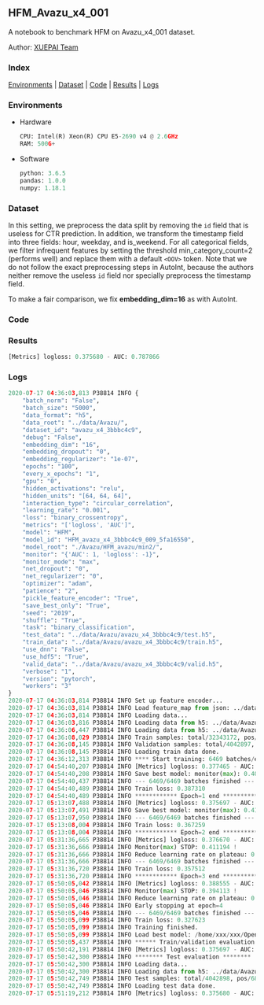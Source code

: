 ## HFM_Avazu_x4_001 

A notebook to benchmark HFM on Avazu_x4_001 dataset.

Author: [XUEPAI Team](https://github.com/xue-pai)


### Index
[Environments](#Environments) | [Dataset](#Dataset) | [Code](#Code) | [Results](#Results) | [Logs](#Logs)

### Environments
+ Hardware

  ```python
  CPU: Intel(R) Xeon(R) CPU E5-2690 v4 @ 2.6GHz
  RAM: 500G+
  ```
+ Software

  ```python
  python: 3.6.5
  pandas: 1.0.0
  numpy: 1.18.1
  ```

### Dataset
In this setting, we preprocess the data split by removing the ``id`` field that is useless for CTR prediction. In addition, we transform the timestamp field into three fields: hour, weekday, and is_weekend. For all categorical fields, we filter infrequent features by setting the threshold min_category_count=2 (performs well) and replace them with a default ``<OOV>`` token. Note that we do not follow the exact preprocessing steps in AutoInt, because the authors neither remove the useless ``id`` field nor specially preprocess the timestamp field.

To make a fair comparison, we fix **embedding_dim=16** as with AutoInt.


### Code


### Results
```python
[Metrics] logloss: 0.375680 - AUC: 0.787866
```


### Logs
```python
2020-07-17 04:36:03,813 P38814 INFO {
    "batch_norm": "False",
    "batch_size": "5000",
    "data_format": "h5",
    "data_root": "../data/Avazu/",
    "dataset_id": "avazu_x4_3bbbc4c9",
    "debug": "False",
    "embedding_dim": "16",
    "embedding_dropout": "0",
    "embedding_regularizer": "1e-07",
    "epochs": "100",
    "every_x_epochs": "1",
    "gpu": "0",
    "hidden_activations": "relu",
    "hidden_units": "[64, 64, 64]",
    "interaction_type": "circular_correlation",
    "learning_rate": "0.001",
    "loss": "binary_crossentropy",
    "metrics": "['logloss', 'AUC']",
    "model": "HFM",
    "model_id": "HFM_avazu_x4_3bbbc4c9_009_5fa16550",
    "model_root": "./Avazu/HFM_avazu/min2/",
    "monitor": "{'AUC': 1, 'logloss': -1}",
    "monitor_mode": "max",
    "net_dropout": "0",
    "net_regularizer": "0",
    "optimizer": "adam",
    "patience": "2",
    "pickle_feature_encoder": "True",
    "save_best_only": "True",
    "seed": "2019",
    "shuffle": "True",
    "task": "binary_classification",
    "test_data": "../data/Avazu/avazu_x4_3bbbc4c9/test.h5",
    "train_data": "../data/Avazu/avazu_x4_3bbbc4c9/train.h5",
    "use_dnn": "False",
    "use_hdf5": "True",
    "valid_data": "../data/Avazu/avazu_x4_3bbbc4c9/valid.h5",
    "verbose": "1",
    "version": "pytorch",
    "workers": "3"
}
2020-07-17 04:36:03,814 P38814 INFO Set up feature encoder...
2020-07-17 04:36:03,814 P38814 INFO Load feature_map from json: ../data/Avazu/avazu_x4_3bbbc4c9/feature_map.json
2020-07-17 04:36:03,814 P38814 INFO Loading data...
2020-07-17 04:36:03,816 P38814 INFO Loading data from h5: ../data/Avazu/avazu_x4_3bbbc4c9/train.h5
2020-07-17 04:36:06,447 P38814 INFO Loading data from h5: ../data/Avazu/avazu_x4_3bbbc4c9/valid.h5
2020-07-17 04:36:08,029 P38814 INFO Train samples: total/32343172, pos/5492052, neg/26851120, ratio/16.98%
2020-07-17 04:36:08,145 P38814 INFO Validation samples: total/4042897, pos/686507, neg/3356390, ratio/16.98%
2020-07-17 04:36:08,145 P38814 INFO Loading train data done.
2020-07-17 04:36:12,313 P38814 INFO **** Start training: 6469 batches/epoch ****
2020-07-17 04:54:40,207 P38814 INFO [Metrics] logloss: 0.377465 - AUC: 0.783979
2020-07-17 04:54:40,208 P38814 INFO Save best model: monitor(max): 0.406514
2020-07-17 04:54:40,437 P38814 INFO --- 6469/6469 batches finished ---
2020-07-17 04:54:40,489 P38814 INFO Train loss: 0.387310
2020-07-17 04:54:40,489 P38814 INFO ************ Epoch=1 end ************
2020-07-17 05:13:07,488 P38814 INFO [Metrics] logloss: 0.375697 - AUC: 0.787760
2020-07-17 05:13:07,491 P38814 INFO Save best model: monitor(max): 0.412063
2020-07-17 05:13:07,950 P38814 INFO --- 6469/6469 batches finished ---
2020-07-17 05:13:08,004 P38814 INFO Train loss: 0.367259
2020-07-17 05:13:08,004 P38814 INFO ************ Epoch=2 end ************
2020-07-17 05:31:36,665 P38814 INFO [Metrics] logloss: 0.376670 - AUC: 0.787865
2020-07-17 05:31:36,666 P38814 INFO Monitor(max) STOP: 0.411194 !
2020-07-17 05:31:36,666 P38814 INFO Reduce learning rate on plateau: 0.000100
2020-07-17 05:31:36,666 P38814 INFO --- 6469/6469 batches finished ---
2020-07-17 05:31:36,720 P38814 INFO Train loss: 0.357512
2020-07-17 05:31:36,720 P38814 INFO ************ Epoch=3 end ************
2020-07-17 05:50:05,042 P38814 INFO [Metrics] logloss: 0.388555 - AUC: 0.782669
2020-07-17 05:50:05,046 P38814 INFO Monitor(max) STOP: 0.394113 !
2020-07-17 05:50:05,046 P38814 INFO Reduce learning rate on plateau: 0.000010
2020-07-17 05:50:05,046 P38814 INFO Early stopping at epoch=4
2020-07-17 05:50:05,046 P38814 INFO --- 6469/6469 batches finished ---
2020-07-17 05:50:05,099 P38814 INFO Train loss: 0.327623
2020-07-17 05:50:05,099 P38814 INFO Training finished.
2020-07-17 05:50:05,099 P38814 INFO Load best model: /home/xxx/xxx/OpenCTR1030/benchmarks/Avazu/HFM_avazu/min2/avazu_x4_3bbbc4c9/HFM_avazu_x4_3bbbc4c9_009_5fa16550_model.ckpt
2020-07-17 05:50:05,437 P38814 INFO ****** Train/validation evaluation ******
2020-07-17 05:50:42,191 P38814 INFO [Metrics] logloss: 0.375697 - AUC: 0.787760
2020-07-17 05:50:42,300 P38814 INFO ******** Test evaluation ********
2020-07-17 05:50:42,300 P38814 INFO Loading data...
2020-07-17 05:50:42,300 P38814 INFO Loading data from h5: ../data/Avazu/avazu_x4_3bbbc4c9/test.h5
2020-07-17 05:50:42,749 P38814 INFO Test samples: total/4042898, pos/686507, neg/3356391, ratio/16.98%
2020-07-17 05:50:42,749 P38814 INFO Loading test data done.
2020-07-17 05:51:19,212 P38814 INFO [Metrics] logloss: 0.375680 - AUC: 0.787866
```
